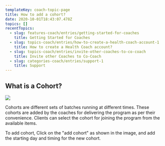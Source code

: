 ```yaml
---
templateKey: coach-topic-page
title: How to add a cohort?
date: 2020-10-01T18:43:07.478Z
topics: []
recentTopics:
  - slug: features-coach/entries/getting-started-for-coaches
    title: Getting Started for Coaches
  - slug: topics-coach/entries/how-to-create-a-health-coach-account-1
    title: How to create a Health Coach account?
  - slug: topics-coach/entries/invite-other-coaches-to-co-coach
    title: Invite other Coaches to Co-Coach
  - slug: categories-coach/entries/support-1
    title: Support
---
```

## What is a Cohort?

![](/img/add-cohort-2.png)

Cohorts are different sets of batches running at different times. These cohorts are added by the coaches for delivering the program as per their convenience. Clients can select the cohort for joining the program from the available items.  

To add cohort, Click on the "add cohort" as shown in the image, and add the starting day and timing for the new cohort.
